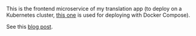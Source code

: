 This is the frontend microservice of my translation app (to deploy on a Kubernetes cluster, [this one](https://github.com/datatrigger/unlimited_translation-frontend-swarm) is used for deploying with Docker Compose).

See this [blog post](https://blog.vlgdata.io/post/unlimited_translation_kubernetes/).
